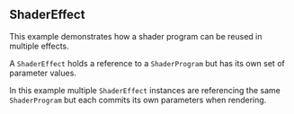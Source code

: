 ## ShaderEffect

This example demonstrates how a shader program can be reused in multiple effects.

A `ShaderEffect` holds a reference to a `ShaderProgram` but has its own set of
parameter values.

In this example multiple `ShaderEffect` instances are referencing the same `ShaderProgram`
but each commits its own parameters when rendering.
